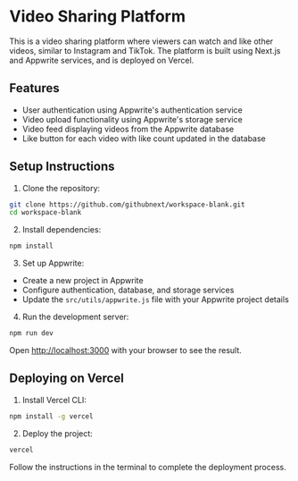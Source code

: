 # Video Sharing Platform

This is a video sharing platform where viewers can watch and like other videos, similar to Instagram and TikTok. The platform is built using Next.js and Appwrite services, and is deployed on Vercel.

## Features

- User authentication using Appwrite's authentication service
- Video upload functionality using Appwrite's storage service
- Video feed displaying videos from the Appwrite database
- Like button for each video with like count updated in the database

## Setup Instructions

1. Clone the repository:

```bash
git clone https://github.com/githubnext/workspace-blank.git
cd workspace-blank
```

2. Install dependencies:

```bash
npm install
```

3. Set up Appwrite:

- Create a new project in Appwrite
- Configure authentication, database, and storage services
- Update the `src/utils/appwrite.js` file with your Appwrite project details

4. Run the development server:

```bash
npm run dev
```

Open [http://localhost:3000](http://localhost:3000) with your browser to see the result.

## Deploying on Vercel

1. Install Vercel CLI:

```bash
npm install -g vercel
```

2. Deploy the project:

```bash
vercel
```

Follow the instructions in the terminal to complete the deployment process.
